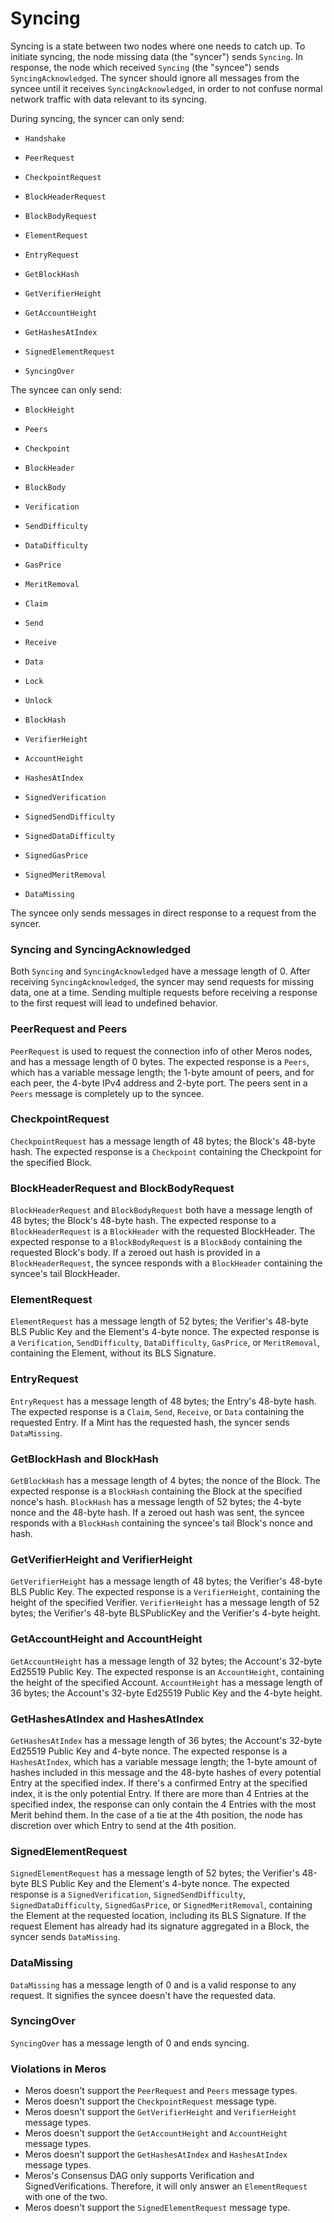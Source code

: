 # Syncing

Syncing is a state between two nodes where one needs to catch up. To initiate syncing, the node missing data (the "syncer") sends `Syncing`. In response, the node which received `Syncing` (the "syncee") sends `SyncingAcknowledged`. The syncer should ignore all messages from the syncee until it receives `SyncingAcknowledged`, in order to not confuse normal network traffic with data relevant to its syncing.

During syncing, the syncer can only send:

- `Handshake`

- `PeerRequest`

- `CheckpointRequest`
- `BlockHeaderRequest`
- `BlockBodyRequest`

- `ElementRequest`

- `EntryRequest`

- `GetBlockHash`
- `GetVerifierHeight`
- `GetAccountHeight`
- `GetHashesAtIndex`

- `SignedElementRequest`

- `SyncingOver`

The syncee can only send:

- `BlockHeight`

- `Peers`

- `Checkpoint`
- `BlockHeader`
- `BlockBody`

- `Verification`
- `SendDifficulty`
- `DataDifficulty`
- `GasPrice`
- `MeritRemoval`

- `Claim`
- `Send`
- `Receive`
- `Data`
- `Lock`
- `Unlock`

- `BlockHash`
- `VerifierHeight`
- `AccountHeight`
- `HashesAtIndex`

- `SignedVerification`
- `SignedSendDifficulty`
- `SignedDataDifficulty`
- `SignedGasPrice`
- `SignedMeritRemoval`

- `DataMissing`

The syncee only sends messages in direct response to a request from the syncer.

### Syncing and SyncingAcknowledged

Both `Syncing` and `SyncingAcknowledged` have a message length of 0. After receiving `SyncingAcknowledged`, the syncer may send requests for missing data, one at a time. Sending multiple requests before receiving a response to the first request will lead to undefined behavior.

### PeerRequest and Peers

`PeerRequest` is used to request the connection info of other Meros nodes, and has a message length of 0 bytes. The expected response is a `Peers`, which has a variable message length; the 1-byte amount of peers, and for each peer, the 4-byte IPv4 address and 2-byte port. The peers sent in a `Peers` message is completely up to the syncee.

### CheckpointRequest

`CheckpointRequest` has a message length of 48 bytes; the Block's 48-byte hash. The expected response is a `Checkpoint` containing the Checkpoint for the specified Block.

### BlockHeaderRequest and BlockBodyRequest

`BlockHeaderRequest` and `BlockBodyRequest` both have a message length of 48 bytes; the Block's 48-byte hash. The expected response to a `BlockHeaderRequest` is a `BlockHeader` with the requested BlockHeader. The expected response to a `BlockBodyRequest` is a `BlockBody` containing the requested Block's body. If a zeroed out hash is provided in a `BlockHeaderRequest`, the syncee responds with a `BlockHeader` containing the syncee's tail BlockHeader.

### ElementRequest

`ElementRequest` has a message length of 52 bytes; the Verifier's 48-byte BLS Public Key and the Element's 4-byte nonce. The expected response is a `Verification`, `SendDifficulty`, `DataDifficulty`, `GasPrice`, or `MeritRemoval`, containing the Element, without its BLS Signature.

### EntryRequest

`EntryRequest` has a message length of 48 bytes; the Entry's 48-byte hash. The expected response is a `Claim`, `Send`, `Receive`, or `Data` containing the requested Entry. If a Mint has the requested hash, the syncer sends `DataMissing`.

### GetBlockHash and BlockHash

`GetBlockHash` has a message length of 4 bytes; the nonce of the Block. The expected response is a `BlockHash` containing the Block at the specified nonce's hash. `BlockHash` has a message length of 52 bytes; the 4-byte nonce and the 48-byte hash. If a zeroed out hash was sent, the syncee responds with a `BlockHash` containing the syncee's tail Block's nonce and hash.

### GetVerifierHeight and VerifierHeight

`GetVerifierHeight` has a message length of 48 bytes; the Verifier's 48-byte BLS Public Key. The expected response is a `VerifierHeight`, containing the height of the specified Verifier. `VerifierHeight` has a message length of 52 bytes; the Verifier's 48-byte BLSPublicKey and the Verifier's 4-byte height.

### GetAccountHeight and AccountHeight

`GetAccountHeight` has a message length of 32 bytes; the Account's 32-byte Ed25519 Public Key. The expected response is an `AccountHeight`, containing the height of the specified Account. `AccountHeight` has a message length of 36 bytes; the Account's 32-byte Ed25519 Public Key and the 4-byte height.

### GetHashesAtIndex and HashesAtIndex

`GetHashesAtIndex` has a message length of 36 bytes; the Account's 32-byte Ed25519 Public Key and 4-byte nonce. The expected response is a `HashesAtIndex`, which has a variable message length; the 1-byte amount of hashes included in this message and the 48-byte hashes of every potential Entry at the specified index. If there's a confirmed Entry at the specified index, it is the only potential Entry. If there are more than 4 Entries at the specified index, the response can only contain the 4 Entries with the most Merit behind them. In the case of a tie at the 4th position, the node has discretion over which Entry to send at the 4th position.

### SignedElementRequest

`SignedElementRequest` has a message length of 52 bytes; the Verifier's 48-byte BLS Public Key and the Element's 4-byte nonce. The expected response is a `SignedVerification`, `SignedSendDifficulty`, `SignedDataDifficulty`, `SignedGasPrice`, or `SignedMeritRemoval`, containing the Element at the requested location, including its BLS Signature. If the request Element has already had its signature aggregated in a Block, the syncer sends `DataMissing`.

### DataMissing

`DataMissing` has a message length of 0 and is a valid response to any request. It signifies the syncee doesn't have the requested data.

### SyncingOver

`SyncingOver` has a message length of 0 and ends syncing.

### Violations in Meros

- Meros doesn't support the `PeerRequest` and `Peers` message types.
- Meros doesn't support the `CheckpointRequest` message type.
- Meros doesn't support the `GetVerifierHeight` and `VerifierHeight` message types.
- Meros doesn't support the `GetAccountHeight` and `AccountHeight` message types.
- Meros doesn't support the `GetHashesAtIndex` and `HashesAtIndex` message types.
- Meros's Consensus DAG only supports Verification and SignedVerifications. Therefore, it will only answer an `ElementRequest` with one of the two.
- Meros doesn't support the `SignedElementRequest` message type.
